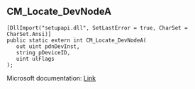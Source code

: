 ## CM_Locate_DevNodeA

```
[DllImport("setupapi.dll", SetLastError = true, CharSet = CharSet.Ansi)]
public static extern int CM_Locate_DevNodeA(
   out uint pdnDevInst,
   string pDeviceID,
   uint ulFlags
);
```

Microsoft documentation: [Link](https://docs.microsoft.com/en-us/windows/win32/api/cfgmgr32/nf-cfgmgr32-cm_locate_devnodea)
